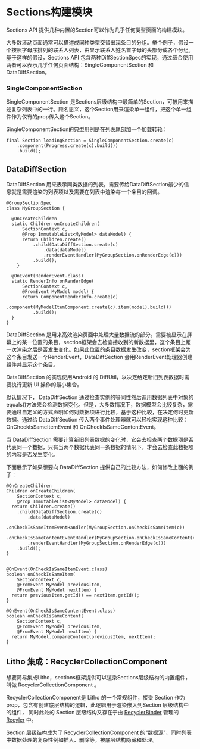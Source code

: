 # Sections构建模块
Sections API 提供几种内置的Section可以作为几乎任何类型页面的构建模块。

大多数滚动页面通常可以描述成同种类型交替出现条目的分组。举个例子，假设一个按照字母序排列的联系人列表，由显示联系人姓名首字母的头部分成各个分组。基于这样的假设，Sections API 包含两种DiffSectionSpec的实现，通过结合使用两者可以表示几乎任何页面结构：SingleComponentSection 和DataDiffSection。

### SingleComponentSection

SingleComponentSection 是Sections层级结构中最简单的Section，可被用来描述复杂列表中的一行。顾名思义，这个Section用来渲染单一组件，把这个单一组件作为仅有的prop传入这个Section。

SingleComponentSection的典型用例是在列表尾部加一个加载转轮：

	final Section loadingSection = SingleComponentSection.create(c)
	    .component(Progress.create(c).build())
	    .build();

## DataDiffSection

DataDiffSection 用来表示同类数据的列表。需要传给DataDiffSection最少的信息就是需要渲染的列表项以及需要在列表中渲染每一个条目的回调。

	@GroupSectionSpec
	class MyGroupSection {
	
	  @OnCreateChildren
	  static Children onCreateChildren(
	      SectionContext c,
	      @Prop ImmutableList<MyModel> dataModel) {
	      return Children.create()
	          .child(DataDiffSection.create(c)
	              .data(dataModel)
	              .renderEventHandler(MyGroupSection.onRenderEdge(c)))
	          .build();
	    }
	
	  @OnEvent(RenderEvent.class)
	  static RenderInfo onRenderEdge(
	      SectionContext c,
	      @FromEvent MyModel model) {
	      return ComponentRenderInfo.create(c)
	          .component(MyModelItemComponent.create(c).item(model).build())
	          .build();
	  }
	}

DataDiffSection 是用来高效渲染页面中处理大量数据流的部分。需要被显示在屏幕上的某一位置的条目，section框架会去检查接收到的新数据里，这个条目上距一次渲染之后是否发生变化。如果此位置的条目数据发生改变，section框架会为这个条目发送一个RenderEvent，DataDiffSection 会用RenderEvent处理器创建组件并显示这个条目。

DataDiffSection 的实现使用Android 的 DiffUtil，以决定给定新旧列表数据时需要执行更新 UI 操作的最小集合。 

默认情况下， DataDiffSection 通过检查实例的等同性然后调用数据列表中对象的equals()方法来会检测数据变化。但是，大多数情况下，数据模型会比较复杂，需要通过自定义的方式声明如何对数据项进行比较，基于这种比较，在决定何时更新数据。通过给 DataDiffSection 传入两个事件处理器就可以轻松实现这种比较： OnCheckIsSameItemEvent 和 OnCheckIsSameContentEvent。

当 DataDiffSection 需要计算新旧列表数据的变化时，它会去检查两个数据项是否代表同一个数据，只有当两个数据代表同一条数据的情况下，才会去检查此数据项的内容是否发生变化。

下面展示了如果想要向 DataDiffSection 提供自己的比较方法，如何修改上面的例子：

	@OnCreateChildren
	Children onCreateChildren(
	    SectionContext c,
	    @Prop ImmutableList<MyModel> dataModel) {
	  return Children.create()
	    .child(DataDiffSection.create(c)
	        .data(dataModel)
	        .onCheckIsSameItemEventHandler(MyGroupSection.onCheckIsSameItem(c))
	        .onCheckIsSameContentEventHandler(MyGroupSection.onCheckIsSameContent(c))
	        .renderEventHandler(MyGroupSection.onRenderEdge(c)))
	    .build();
	}
	
	
	@OnEvent(OnCheckIsSameItemEvent.class)
	boolean onCheckIsSameItem(
	    SectionContext c,
	    @FromEvent MyModel previousItem,
	    @FromEvent MyModel nextItem) {
	  return previousItem.getId() == nextItem.getId();
	}
	
	@OnEvent(OnCheckIsSameContentEvent.class)
	boolean onCheckIsSameContent(
	    SectionContext c,
	    @FromEvent MyModel previousItem,
	    @FromEvent MyModel nextItem) {
	  return MyModel.compareContent(previousItem, nextItem);
	}

## Litho 集成：RecyclerCollectionComponent

想要简易集成Litho，sections框架提供可以渲染Sections层级结构的内置组件，叫做 RecyclerCollectionComponent 。

RecyclerCollectionComponent是 Litho 的一个常规组件，接受 Section 作为prop，包含有创建底层结构的逻辑，此逻辑用于渲染嵌入到Section 层级结构中的组件， 同时此处的 Section 层级结构又存在于由 [RecyclerBinder](https://fblitho.com/javadoc/com/facebook/litho/widget/RecyclerBinder) 管理的 [Recyler](https://fblitho.com/docs/recycler-component) 中。

Section 层级结构成为了 RecyclerCollectionComponent 的“数据源”，同时列表中数据处理的复杂性例如插入、删除等，被底层结构隐藏和处理。